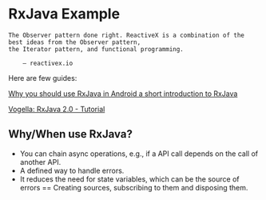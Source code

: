 # RxJava Example



    The Observer pattern done right. ReactiveX is a combination of the best ideas from the Observer pattern, 
    the Iterator pattern, and functional programming.

        — reactivex.io
        
Here are few guides:

[Why you should use RxJava in Android a short introduction to RxJava](http://blog.feedpresso.com/2016/01/25/why-you-should-use-rxjava-in-android-a-short-introduction-to-rxjava.html)

[Vogella: RxJava 2.0 - Tutorial](http://www.vogella.com/tutorials/RxJava/article.html)
        
## Why/When use RxJava?

- You can chain async operations, e.g., if a API call depends on the call of another API.
- A defined way to handle errors.
- It reduces the need for state variables, which can be the source of errors == Creating sources,
  subscribing to them and disposing them.


